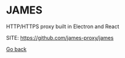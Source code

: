 # JAMES
 
 HTTP/HTTPS proxy built in Electron and React
 
 SITE: https://github.com/james-proxy/james

 [Go back](https://portable-linux-apps.github.io/apps.html)

